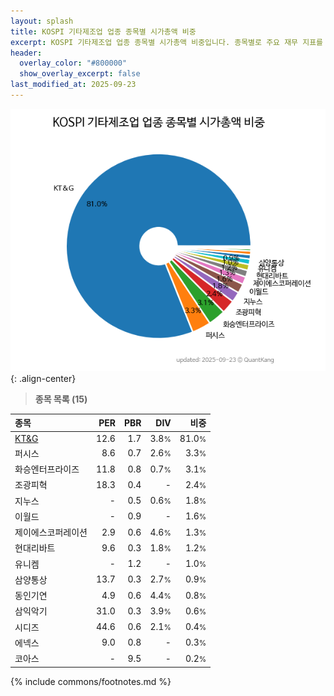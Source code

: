 ```yaml
---
layout: splash
title: KOSPI 기타제조업 업종 종목별 시가총액 비중
excerpt: KOSPI 기타제조업 업종 종목별 시가총액 비중입니다. 종목별로 주요 재무 지표를 함께 표시합니다.
header:
  overlay_color: "#800000"
  show_overlay_excerpt: false
last_modified_at: 2025-09-23
---
```



![KOSPI 기타제조업 업종 종목별 시가총액 비중](/stats/sector/images/kospi_업종_기타제조업_종목.png){: .align-center}


> **종목 목록 (15)**<a id="list"></a>

| **종목** | **PER** | **PBR** | **DIV** | **비중** |
| :------- | ------: | ------: | ------: | -------: |
| [KT&G](/033780/) | 12.6 | 1.7 | 3.8<small>%</small> | 81.0<small>%</small> |
| 퍼시스 | 8.6 | 0.7 | 2.6<small>%</small> | 3.3<small>%</small> |
| 화승엔터프라이즈 | 11.8 | 0.8 | 0.7<small>%</small> | 3.1<small>%</small> |
| 조광피혁 | 18.3 | 0.4 | - | 2.4<small>%</small> |
| 지누스 | - | 0.5 | 0.6<small>%</small> | 1.8<small>%</small> |
| 이월드 | - | 0.9 | - | 1.6<small>%</small> |
| 제이에스코퍼레이션 | 2.9 | 0.6 | 4.6<small>%</small> | 1.3<small>%</small> |
| 현대리바트 | 9.6 | 0.3 | 1.8<small>%</small> | 1.2<small>%</small> |
| 유니켐 | - | 1.2 | - | 1.0<small>%</small> |
| 삼양통상 | 13.7 | 0.3 | 2.7<small>%</small> | 0.9<small>%</small> |
| 동인기연 | 4.9 | 0.6 | 4.4<small>%</small> | 0.8<small>%</small> |
| 삼익악기 | 31.0 | 0.3 | 3.9<small>%</small> | 0.6<small>%</small> |
| 시디즈 | 44.6 | 0.6 | 2.1<small>%</small> | 0.4<small>%</small> |
| 에넥스 | 9.0 | 0.8 | - | 0.3<small>%</small> |
| 코아스 | - | 9.5 | - | 0.2<small>%</small> |

{% include commons/footnotes.md %}